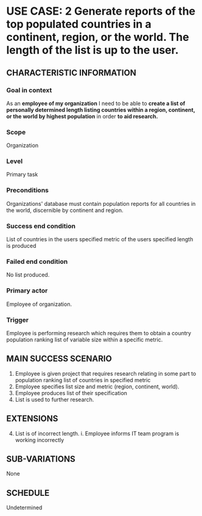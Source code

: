 # USE CASE: 2 Generate reports of the top populated countries in a continent, region, or the world. The length of the list is up to the user.

## CHARACTERISTIC INFORMATION

### Goal in context

  As an **employee of my organization** I need to be able to **create a list of personally determined length listing countries within a region, continent, or the world by highest population** in order **to aid research.**

### Scope

  Organization

### Level

  Primary task

### Preconditions

  Organizations' database must contain population reports for all countries in the world, discernible by continent and region.

### Success end condition 

  List of countries in the users specified metric of the users specified length is produced

### Failed end condition 

  No list produced.

### Primary actor

  Employee of organization.

### Trigger

  Employee is performing research which requires them to obtain a country population ranking list of variable size within a specific metric.

## MAIN SUCCESS SCENARIO

  1. Employee is given project that requires research relating in some part to population ranking list of countries in specified metric
  2. Employee specifies list size and metric (region, continent, world).
  3. Employee produces list of their specification
  4. List is used to further research.

## EXTENSIONS

  4. List is of incorrect length.
    i. Employee informs IT team program is working incorrectly

## SUB-VARIATIONS 

  None

## SCHEDULE

  Undetermined

